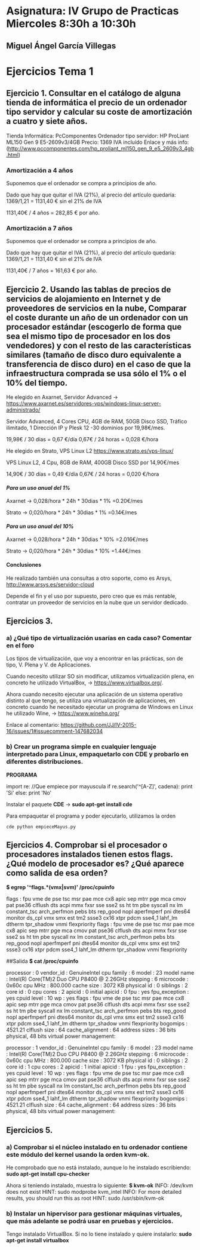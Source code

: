 # Asignatura: IV Grupo de Practicas Miercoles 8:30h a 10:30h
## Miguel Ángel García Villegas 

# Ejercicios Tema 1

## Ejercicio 1. Consultar en el catálogo de alguna tienda de informática el precio de un ordenador tipo servidor y calcular su coste de amortización a cuatro y siete años.

Tienda Informática: PcComponentes
Ordenador tipo servidor: HP ProLiant ML150 Gen 9 E5-2609v3/4GB 
Precio: 1369 IVA incluído
Enlace y más info: (http://www.pccomponentes.com/hp_proliant_ml150_gen_9_e5_2609v3_4gb.html) 

### Amortización a 4 años
Suponemos que el ordenador se compra a principios de año.

Dado que hay que quitar el IVA (21%), al precio del artículo quedaría:
1369/1,21 = 1131,40 € sin el 21% de IVA

1131,40€ / 4 años = 282,85 € por año. 

### Amortización a 7 años
Suponemos que el ordenador se compra a principios de año.

Dado que hay que quitar el IVA (21%), al precio del artículo quedaría:
1369/1,21 = 1131,40 € sin el 21% de IVA

1131,40€ / 7 años = 161,63 € por año. 

## Ejercicio 2. Usando las tablas de precios de servicios de alojamiento en Internet y de proveedores de servicios en la nube, Comparar el coste durante un año de un ordenador con un procesador estándar (escogerlo de forma que sea el mismo tipo de procesador en los dos vendedores) y con el resto de las características similares (tamaño de disco duro equivalente a transferencia de disco duro) en el caso de que la infraestructura comprada se usa sólo el 1% o el 10% del tiempo.

He elegido en Axarnet, Servidor Advanced -> https://www.axarnet.es/servidores-vps/windows-linux-server-administrado/

Servidor Advanced, 4 Cores CPU, 4GB de RAM, 50GB Disco SSD, Tráfico ilimitado, 1 Dirección IP y Plesk 12 -30 dominios por 19,98€/mes.

19,98€ / 30 días = 0,67 €/día
0,67€ / 24 horas = 0,028 €/hora

He elegido en Strato, VPS Linux L2 https://www.strato.es/vps-linux/

VPS Linux L2, 4 Cpu, 8GB de RAM, 400GB Disco SSD por 14,90€/mes

14,90€ / 30 días = 0,49 €/día
0,67€ / 24 horas = 0,020 €/hora

#### *Para un uso anual del 1%*   

Axarnet -> 0,028/hora * 24h * 30dias * 1% =0.20€/mes 

Strato -> 0,020/hora * 24h * 30dias * 1% =0.14€/mes 

#### *Para un uso anual del 10%*   

Axarnet -> 0,028/hora * 24h * 30dias * 10% =2.016€/mes 

Strato -> 0,020/hora * 24h * 30dias * 10% =1.44€/mes 

#### Conclusiones

He realizado también una consultas a otro soporte, como es Arsys, http://www.arsys.es/servidor-cloud

Depende el fin y el uso por supuesto, pero creo que es más rentable, contratar un proveedor de servicios en la nube que un servidor dedicado. 


## Ejercicios 3. 
### a) ¿Qué tipo de virtualización usarías en cada caso? Comentar en el foro

Los tipos de virtualización, que voy a encontrar en las prácticas, son de tipo, V. Plena y V. de Aplicaciones.


Cuando necesito utilizar SO sin modificar, utilizamos virtualización plena, en concreto he utilizado VirtualBox, -> https://www.virtualbox.org/.


Ahora cuando necesito ejecutar una aplicación de un sistema operativo distinto al que tengo, se utiliza una virtualización de aplicaciones, en concreto cuando he necesitado ejecutar un programa de Windows en Linux he utilizado Wine, -> https://www.winehq.org/

Enlace al comentario: https://github.com/JJ/IV-2015-16/issues/1#issuecomment-147682034

### b) Crear un programa simple en cualquier lenguaje interpretado para Linux, empaquetarlo con CDE y probarlo en diferentes distribuciones.

**PROGRAMA**

import re: 
//Que empiece por mayuscula
if re.search('^[A-Z]', cadena):
	print 'Si'
else:
	print 'No'

Instalar el paquete **CDE** -> **sudo apt-get install cde**

Para empaquetar el programa y poder ejecutarlo, utilizamos la orden

    cde python empieceMayus.py

## Ejercicios 4. Comprobar si el procesador o procesadores instalados tienen estos flags. ¿Qué modelo de procesador es? ¿Qué aparece como salida de esa orden?


**$ egrep '^flags.*(vmx|svm)' /proc/cpuinfo**

flags		: fpu vme de pse tsc msr pae mce cx8 apic sep mtrr pge mca cmov pat pse36 clflush dts acpi mmx fxsr sse sse2 ss ht tm pbe syscall nx lm constant_tsc arch_perfmon pebs bts rep_good nopl aperfmperf pni dtes64 monitor ds_cpl vmx smx est tm2 ssse3 cx16 xtpr pdcm sse4_1 lahf_lm dtherm tpr_shadow vnmi flexpriority
flags		: fpu vme de pse tsc msr pae mce cx8 apic sep mtrr pge mca cmov pat pse36 clflush dts acpi mmx fxsr sse sse2 ss ht tm pbe syscall nx lm constant_tsc arch_perfmon pebs bts rep_good nopl aperfmperf pni dtes64 monitor ds_cpl vmx smx est tm2 ssse3 cx16 xtpr pdcm sse4_1 lahf_lm dtherm tpr_shadow vnmi flexpriority

##Salida 
**$ cat /proc/cpuinfo**

processor	: 0
vendor_id	: GenuineIntel
cpu family	: 6
model		: 23
model name	: Intel(R) Core(TM)2 Duo CPU     P8400  @ 2.26GHz
stepping	: 6
microcode	: 0x60c
cpu MHz		: 800.000
cache size	: 3072 KB
physical id	: 0
siblings	: 2
core id		: 0
cpu cores	: 2
apicid		: 0
initial apicid	: 0
fpu		: yes
fpu_exception	: yes
cpuid level	: 10
wp		: yes
flags		: fpu vme de pse tsc msr pae mce cx8 apic sep mtrr pge mca cmov pat pse36 clflush dts acpi mmx fxsr sse sse2 ss ht tm pbe syscall nx lm constant_tsc arch_perfmon pebs bts rep_good nopl aperfmperf pni dtes64 monitor ds_cpl vmx smx est tm2 ssse3 cx16 xtpr pdcm sse4_1 lahf_lm dtherm tpr_shadow vnmi flexpriority
bogomips	: 4521.21
clflush size	: 64
cache_alignment	: 64
address sizes	: 36 bits physical, 48 bits virtual
power management:

processor	: 1
vendor_id	: GenuineIntel
cpu family	: 6
model		: 23
model name	: Intel(R) Core(TM)2 Duo CPU     P8400  @ 2.26GHz
stepping	: 6
microcode	: 0x60c
cpu MHz		: 800.000
cache size	: 3072 KB
physical id	: 0
siblings	: 2
core id		: 1
cpu cores	: 2
apicid		: 1
initial apicid	: 1
fpu		: yes
fpu_exception	: yes
cpuid level	: 10
wp		: yes
flags		: fpu vme de pse tsc msr pae mce cx8 apic sep mtrr pge mca cmov pat pse36 clflush dts acpi mmx fxsr sse sse2 ss ht tm pbe syscall nx lm constant_tsc arch_perfmon pebs bts rep_good nopl aperfmperf pni dtes64 monitor ds_cpl vmx smx est tm2 ssse3 cx16 xtpr pdcm sse4_1 lahf_lm dtherm tpr_shadow vnmi flexpriority
bogomips	: 4521.21
clflush size	: 64
cache_alignment	: 64
address sizes	: 36 bits physical, 48 bits virtual
power management:


## Ejercicios 5. 
### a) Comprobar si el núcleo instalado en tu ordenador contiene este módulo del kernel usando la orden kvm-ok.

He comprobado que no está instalado, aunque lo he instalado escribiendo:
**sudo apt-get install cpu-checker**

Ahora si teniendo instalado, muestra lo siguiente:
**$ kvm-ok**
INFO: /dev/kvm does not exist
HINT:   sudo modprobe kvm_intel
INFO: For more detailed results, you should run this as root
HINT:   sudo /usr/sbin/kvm-ok

### b) Instalar un hipervisor para gestionar máquinas virtuales, que más adelante se podrá usar en pruebas y ejercicios.

Tengo instalado VirtualBox.
Si no lo tiene instalado y quiere instalarlo: **sudo apt-get install virtualbox**


